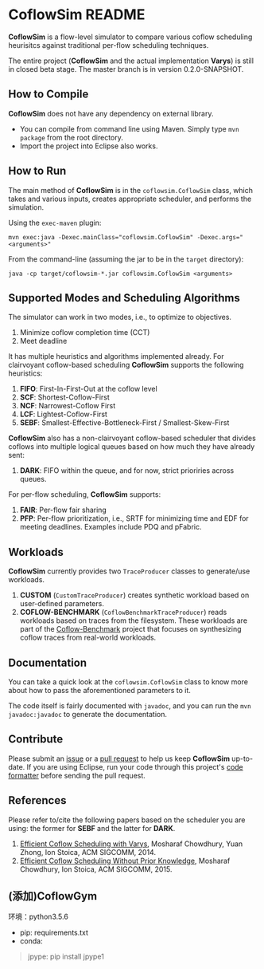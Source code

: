 # CoflowSim README

**CoflowSim** is a flow-level simulator to compare various coflow scheduling heurisitcs against traditional per-flow scheduling techniques. 

The entire project (**CoflowSim** and the actual implementation **Varys**) is still in closed beta stage. The master branch is in version 0.2.0-SNAPSHOT.

## How to Compile
**CoflowSim** does not have any dependency on external library.

* You can compile from command line using Maven. Simply type `mvn package` from the root directory.
* Import the project into Eclipse also works.

## How to Run
The main method of **CoflowSim** is in the `coflowsim.CoflowSim` class, which takes and various inputs, creates appropriate scheduler, and performs the simulation.

Using the `exec-maven` plugin:

```
mvn exec:java -Dexec.mainClass="coflowsim.CoflowSim" -Dexec.args="<arguments>"
```

From the command-line (assuming the jar to be in the `target` directory):

```
java -cp target/coflowsim-*.jar coflowsim.CoflowSim <arguments>
```

## Supported Modes and Scheduling Algorithms
The simulator can work in two modes, i.e., to optimize to objectives.

1. Minimize coflow completion time (CCT)
2. Meet deadline

It has multiple heuristics and algorithms implemented already. 
For clairvoyant coflow-based scheduling **CoflowSim** supports the following heuristics:

1. **FIFO**: First-In-First-Out at the coflow level
2. **SCF**: Shortest-Coflow-First
3. **NCF**: Narrowest-Coflow First
4. **LCF**: Lightest-Coflow-First 
5. **SEBF**: Smallest-Effective-Bottleneck-First / Smallest-Skew-First

**CoflowSim** also has a non-clairvoyant coflow-based scheduler that divides coflows into multiple logical queues based on how much they have already sent:

1. **DARK**: FIFO within the queue, and for now, strict prioriries across queues.

For per-flow scheduling, **CoflowSim** supports:

1. **FAIR**: Per-flow fair sharing
2. **PFP**: Per-flow prioritization, i.e., SRTF for minimizing time and EDF for meeting deadlines. Examples include PDQ and pFabric.

## Workloads
**CoflowSim** currently provides two `TraceProducer` classes to generate/use workloads. 

1. **CUSTOM** (`CustomTraceProducer`) creates synthetic workload based on user-defined parameters.
2. **COFLOW-BENCHMARK** (`CoflowBenchmarkTraceProducer`) reads workloads based on traces from the filesystem. These workloads are part of the <a href="https://github.com/coflow/coflow-benchmark">Coflow-Benchmark</a> project that focuses on synthesizing coflow traces from real-world workloads.

## Documentation
You can take a quick look at the `coflowsim.CoflowSim` class to know more about how to pass the aforementioned parameters to it.

The code itself is fairly documented with `javadoc`, and you can run the `mvn javadoc:javadoc` to generate the documentation.

## Contribute
Please submit an <a href="https://github.com/coflow/coflowsim/issues">issue</a> or a <a href="https://github.com/coflow/coflowsim/pulls">pull request</a> to help us keep **CoflowSim** up-to-date. 
If you are using Eclipse, run your code through this project's <a href="https://github.com/coflow/coflowsim/blob/master/CoflowSim-EclipseFormatter.xml">code formatter</a> before sending the pull request.

## References
Please refer to/cite the following papers based on the scheduler you are using: the former for **SEBF** and the latter for **DARK**.

1. <a href="http://www.mosharaf.com/wp-content/uploads/varys-sigcomm14.pdf">Efficient Coflow Scheduling with Varys</a>, Mosharaf Chowdhury, Yuan Zhong, Ion Stoica, ACM SIGCOMM, 2014.
2. <a href="http://www.mosharaf.com/wp-content/uploads/aalo-sigcomm15.pdf">Efficient Coflow Scheduling Without Prior Knowledge</a>, Mosharaf Chowdhury, Ion Stoica, ACM SIGCOMM, 2015.

## (添加)CoflowGym
环境：python3.5.6
* pip: requirements.txt
* conda: 
> jpype: pip install jpype1